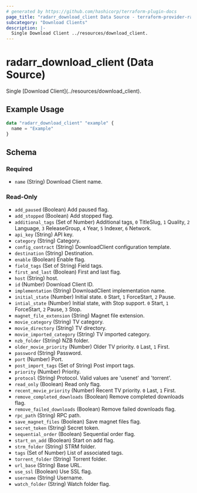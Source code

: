 ```yaml
---
# generated by https://github.com/hashicorp/terraform-plugin-docs
page_title: "radarr_download_client Data Source - terraform-provider-radarr"
subcategory: "Download Clients"
description: |-
  Single Download Client ../resources/download_client.
---
```


# radarr_download_client (Data Source)

<!-- subcategory:Download Clients -->Single [Download Client](../resources/download_client).

## Example Usage

```terraform
data "radarr_download_client" "example" {
  name = "Example"
}
```

<!-- schema generated by tfplugindocs -->
## Schema

### Required

- `name` (String) Download Client name.

### Read-Only

- `add_paused` (Boolean) Add paused flag.
- `add_stopped` (Boolean) Add stopped flag.
- `additional_tags` (Set of Number) Additional tags, `0` TitleSlug, `1` Quality, `2` Language, `3` ReleaseGroup, `4` Year, `5` Indexer, `6` Network.
- `api_key` (String) API key.
- `category` (String) Category.
- `config_contract` (String) DownloadClient configuration template.
- `destination` (String) Destination.
- `enable` (Boolean) Enable flag.
- `field_tags` (Set of String) Field tags.
- `first_and_last` (Boolean) First and last flag.
- `host` (String) host.
- `id` (Number) Download Client ID.
- `implementation` (String) DownloadClient implementation name.
- `initial_state` (Number) Initial state. `0` Start, `1` ForceStart, `2` Pause.
- `intial_state` (Number) Initial state, with Stop support. `0` Start, `1` ForceStart, `2` Pause, `3` Stop.
- `magnet_file_extension` (String) Magnet file extension.
- `movie_category` (String) TV category.
- `movie_directory` (String) TV directory.
- `movie_imported_category` (String) TV imported category.
- `nzb_folder` (String) NZB folder.
- `older_movie_priority` (Number) Older TV priority. `0` Last, `1` First.
- `password` (String) Password.
- `port` (Number) Port.
- `post_import_tags` (Set of String) Post import tags.
- `priority` (Number) Priority.
- `protocol` (String) Protocol. Valid values are 'usenet' and 'torrent'.
- `read_only` (Boolean) Read only flag.
- `recent_movie_priority` (Number) Recent TV priority. `0` Last, `1` First.
- `remove_completed_downloads` (Boolean) Remove completed downloads flag.
- `remove_failed_downloads` (Boolean) Remove failed downloads flag.
- `rpc_path` (String) RPC path.
- `save_magnet_files` (Boolean) Save magnet files flag.
- `secret_token` (String) Secret token.
- `sequential_order` (Boolean) Sequential order flag.
- `start_on_add` (Boolean) Start on add flag.
- `strm_folder` (String) STRM folder.
- `tags` (Set of Number) List of associated tags.
- `torrent_folder` (String) Torrent folder.
- `url_base` (String) Base URL.
- `use_ssl` (Boolean) Use SSL flag.
- `username` (String) Username.
- `watch_folder` (String) Watch folder flag.


